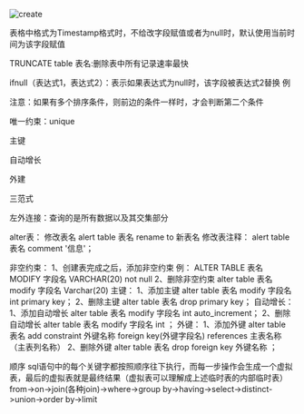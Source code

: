 ![create](C:\Users\Administrator\Desktop\1574839912(1).jpg)


表格中格式为Timestamp格式时，不给改字段赋值或者为null时，默认使用当前时间为该字段赋值


TRUNCATE table 表名:删除表中所有记录速率最快



ifnull（表达式1，表达式2）：表示如果表达式为null时，该字段被表达式2替换
例

注意：如果有多个排序条件，则前边的条件一样时，才会判断第二个条件


唯一约束：unique


主键


自动增长

外建



三范式

左外连接：查询的是所有数据以及其交集部分




alter表：
修改表名
	alert table 表名 rename to 新表名
修改表注释：
	alert table 表名 comment '信息'；
	
	
非空约束：
	1、创建表完成之后，添加非空约束 例：
	ALTER TABLE 表名 MODIFY 字段名 VARCHAR(20) not null
	2、删除非空约束
	alter table 表名 modify 字段名 Varchar(20)
主键：
	1、添加主键
	alter table 表名 modify 字段名 int primary key；
	2、删除主键
	alter table 表名 drop primary key；
自动增长：
	1、添加自动增长
	alter table 表名 modify 字段名 int auto_increment；
	2、删除自动增长
	alter table 表名 modify 字段名 int ；
外键：
	1、添加外键
	alter table 表名 add constraint 外键名称 foreign key(外键字段名) references 主表名称（主表列名称）
	2、删除外键
	alter table 表名 drop foreign key 外键名称 ；
	
	
顺序
	sql语句中的每个关键字都按照顺序往下执行，而每一步操作会生成一个虚拟表，最后的虚拟表就是最终结果（虚拟表可以理解成上述临时表的内部临时表）
	from->on->join(各种join)->where->group by->having->select->distinct->union->order by->limit
	
